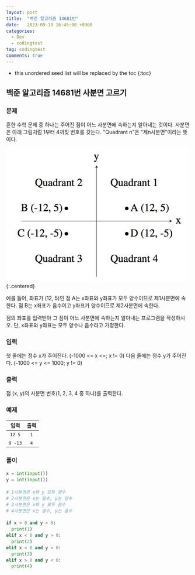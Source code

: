 ```yaml
---
layout: post
title:  "백준 알고리즘 14681번"
date:   2023-09-10 16:45:00 +0900
categories:
  - Dev
  - codingtest
tag: codingtest
comments: true
---
```


* this unordered seed list will be replaced by the toc
{:toc}

## 백준 알고리즘 14681번 사분면 고르기

### 문제

흔한 수학 문제 중 하나는 주어진 점이 어느 사분면에 속하는지 알아내는 것이다. 사분면은 아래 그림처럼 1부터 4까짖 번호를 갖는다. "Quadrant n"은 "제n사분면"이라는 뜻이다.

![quadrant n](../../assets/img/python/Quadrant.png){:.centered}

예를 들어, 좌표가 (12, 5)인 점 A는 x좌표와 y좌표가 모두 양수이므로 제1사분면에 속한다. 점 B는 x좌표가 음수이고 y좌표가 양수이므로 제2사분면에 속한다.  

점의 좌표를 입력받아 그 점이 어느 사분면에 속하는지 알아내는 프로그램을 작성하시오. 단, x좌표와 y좌표는 모두 양수나 음수라고 가정한다.

### 입력

첫 줄에는 정수 x가 주어진다. (-1000 <= x <=; x != 0) 다음 줄에는 정수 y가 주어진다. (-1000 <= y <= 1000; y != 0)

### 출력

점 (x, y)의 사분면 번호(1, 2, 3, 4 중 하나)를 출력한다.

### 예제

| 입력 | 출력 |
| :--: | :--: |
| `12 5` | `1` |
| `9 -13` | `4` |

### 풀이

```py
x = int(input())
y = int(input())

# 1사분면은 x와 y 모두 양수
# 2사분면은 x는 음수, y는 양수
# 3사분면은 x와 y 모두 음수
# 4사분면은 x는 양수, y는 음수

if x > 0 and y > 0:
  print(1)
elif x < 0 and y > 0:
  print(2)
elif x < 0 and y < 0:
  print(3)
elif x > 0 and y < 0:
  print(4)
```

